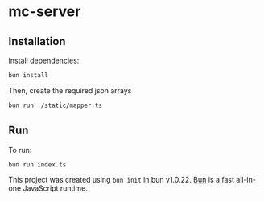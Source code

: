# mc-server

## Installation

Install dependencies:

```bash
bun install
```

Then, create the required json arrays

```bash
bun run ./static/mapper.ts
```

## Run

To run:

```bash
bun run index.ts
```

This project was created using `bun init` in bun v1.0.22. [Bun](https://bun.sh) is a fast all-in-one JavaScript runtime.
